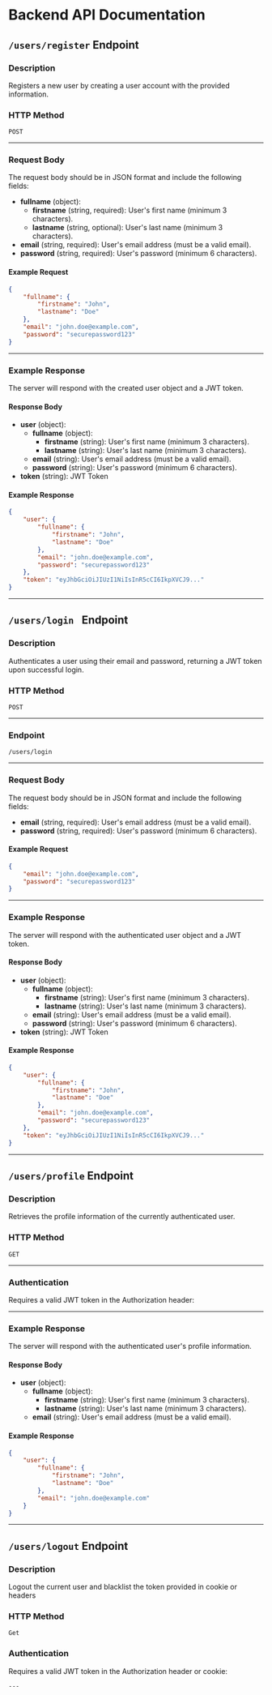 # Backend API Documentation

## `/users/register` Endpoint

### Description

Registers a new user by creating a user account with the provided information.

### HTTP Method

`POST`

---

### Request Body

The request body should be in JSON format and include the following fields:

-   **fullname** (object):
    -   **firstname** (string, required): User's first name (minimum 3 characters).
    -   **lastname** (string, optional): User's last name (minimum 3 characters).
-   **email** (string, required): User's email address (must be a valid email).
-   **password** (string, required): User's password (minimum 6 characters).

#### Example Request

```json
{
    "fullname": {
        "firstname": "John",
        "lastname": "Doe"
    },
    "email": "john.doe@example.com",
    "password": "securepassword123"
}
```

---

### Example Response

The server will respond with the created user object and a JWT token.

#### Response Body

-   **user** (object):
    -   **fullname** (object):
        -   **firstname** (string): User's first name (minimum 3 characters).
        -   **lastname** (string): User's last name (minimum 3 characters).
    -   **email** (string): User's email address (must be a valid email).
    -   **password** (string): User's password (minimum 6 characters).
-   **token** (string): JWT Token

#### Example Response

```json
{
    "user": {
        "fullname": {
            "firstname": "John",
            "lastname": "Doe"
        },
        "email": "john.doe@example.com",
        "password": "securepassword123"
    },
    "token": "eyJhbGciOiJIUzI1NiIsInR5cCI6IkpXVCJ9..."
}
```

---

## `/users/login ` Endpoint

### Description

Authenticates a user using their email and password, returning a JWT token upon successful login.

### HTTP Method

`POST`

---

### Endpoint

`/users/login`

---

### Request Body

The request body should be in JSON format and include the following fields:

-   **email** (string, required): User's email address (must be a valid email).
-   **password** (string, required): User's password (minimum 6 characters).

#### Example Request

```json
{
    "email": "john.doe@example.com",
    "password": "securepassword123"
}
```

---

### Example Response

The server will respond with the authenticated user object and a JWT token.

#### Response Body

-   **user** (object):
    -   **fullname** (object):
        -   **firstname** (string): User's first name (minimum 3 characters).
        -   **lastname** (string): User's last name (minimum 3 characters).
    -   **email** (string): User's email address (must be a valid email).
    -   **password** (string): User's password (minimum 6 characters).
-   **token** (string): JWT Token

#### Example Response

```json
{
    "user": {
        "fullname": {
            "firstname": "John",
            "lastname": "Doe"
        },
        "email": "john.doe@example.com",
        "password": "securepassword123"
    },
    "token": "eyJhbGciOiJIUzI1NiIsInR5cCI6IkpXVCJ9..."
}
```

---

## `/users/profile` Endpoint

### Description

Retrieves the profile information of the currently authenticated user.

### HTTP Method

`GET`

---

### Authentication

Requires a valid JWT token in the Authorization header:

---

### Example Response

The server will respond with the authenticated user's profile information.

#### Response Body

-   **user** (object):
    -   **fullname** (object):
        -   **firstname** (string): User's first name (minimum 3 characters).
        -   **lastname** (string): User's last name (minimum 3 characters).
    -   **email** (string): User's email address (must be a valid email).

#### Example Response

```json
{
    "user": {
        "fullname": {
            "firstname": "John",
            "lastname": "Doe"
        },
        "email": "john.doe@example.com"
    }
}
```

---

## `/users/logout` Endpoint

### Description

Logout the current user and blacklist the token provided in cookie or headers

### HTTP Method

`Get`

### Authentication

Requires a valid JWT token in the Authorization header or cookie:

```
---


```
